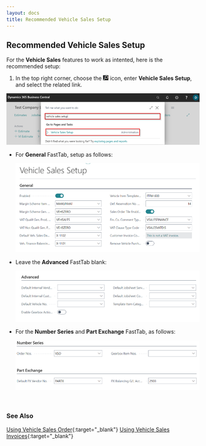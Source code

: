 ```yaml
---
layout: docs
title: Recommended Vehicle Sales Setup
---
```


## Recommended Vehicle Sales Setup
For the **Vehicle Sales** features to work as intented, here is the recommended setup:
1. In the top right corner, choose the ![](media/search_icon.png) icon, enter **Vehicle Sales Setup**, and select the related link.

  ![](media/garagehive-vehicle-sales-setup.png)

   * For **General** FastTab, setup as follows:  

      ![](media/garagehive-vehicle-sales-setup1.png)

   * Leave the **Advanced** FastTab blank:

      ![](media/garagehive-vehicle-sales-setup2.png)

   * For the **Number Series** and **Part Exchange** FastTab, as follows:

      ![](media/garagehive-vehicle-sales-setup3.png)


<br>

### **See Also**
[Using Vehicle Sales Order](garagehive-vehicle-sales-order.html){:target="_blank"}
[Using Vehicle Sales Invoices](garagehive-vehicle-sales-invoices.html){:target="_blank"}